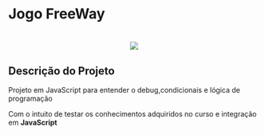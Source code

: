 <h1 aligh="center">Jogo FreeWay<h1>

<p align="center">
<img src="http://img.shields.io/static/v1?label=STATUS&message=EM%20DESENVOLVIMENTO&color=GREEN&style=for-the-badge"/>
</p>

<h2>Descrição do Projeto</h2>

<p>Projeto em JavaScript para entender o debug,condicionais e lógica de programação<p>

<p>Com o intuito de testar os conhecimentos adquiridos no curso e integração em <strong>JavaScript</strong>
